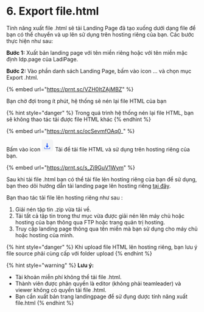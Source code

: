 # 6. Export file.html

Tính năng xuất file .html sẽ tải Landing Page đã tạo xuống dưới dạng file để bạn có thể chuyển và up lên sử dụng trên hosting riêng của bạn. Các bước thực hiện như sau:

**Bước 1:** Xuất bản landing page với tên miền riêng hoặc với tên miền mặc định ldp.page của LadiPage.

**Bước 2:** Vào phần danh sách Landing Page, bấm vào icon ...  và chọn mục Export .html.

{% embed url="https://prnt.sc/VZH0ItZAjMBZ" %}

Bạn chờ đợi trong ít phút, hệ thống sẽ nén lại file HTML của bạn

{% hint style="danger" %}
Trong quá trình hệ thống nén lại file HTML, bạn sẽ không thao tác tải được file HTML khác&#x20;
{% endhint %}

{% embed url="https://prnt.sc/ocSevmfOAq0_" %}

Bấm vào icon   ![](<../.gitbook/assets/image (1113).png>) Tải để tải file HTML và sử dụng trên hosting riêng của bạn.

{% embed url="https://prnt.sc/s_Zj9GuV1Wym" %}

Sau khi tải file .html bạn có thể tải file lên hosting riêng của bạn để sử dụng, bạn theo dõi hướng dẫn tải landing page lên hosting riêng [tại đây](https://help.ladipage.vn/xuat-ban-landingpage/xuat-ban-landing-page-voi-cac-nen-tang/tai-landing-page-len-hosting-rieng).

Bạn thao tác tải file lên hosting riêng như sau :&#x20;

1. Giải nén tập tin .zip vừa tải về.
2. Tải tất cả tập tin trong thư mục vừa được giải nén lên máy chủ hoặc hosting của bạn thông qua FTP hoặc trang quản trị hosting.
3. Truy cập landing page thông qua tên miền mà bạn sử dụng cho máy chủ hoặc hosting của mình.

{% hint style="danger" %}
Khi upload file HTML lên hosting riêng, bạn lưu ý file source phải cùng cấp với folder upload
{% endhint %}

{% hint style="warning" %}
**Lưu ý:**

* Tài khoản miễn phí không thể tải file .html.
* Thành viên được phân quyền là editor (không phải teamleader) và viewer không có quyền tải file .html.
* Bạn cần xuất bản trang landingpage để sử đụng dược tính năng xuất file.html
{% endhint %}
